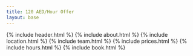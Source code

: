 ```yaml
---
title: 120 AED/Hour Offer
layout: base
---
```


{% include header.html %}
{% include about.html %}
{% include location.html %}
{% include team.html %}
{% include prices.html %}
{% include hours.html %}
{% include book.html %}
